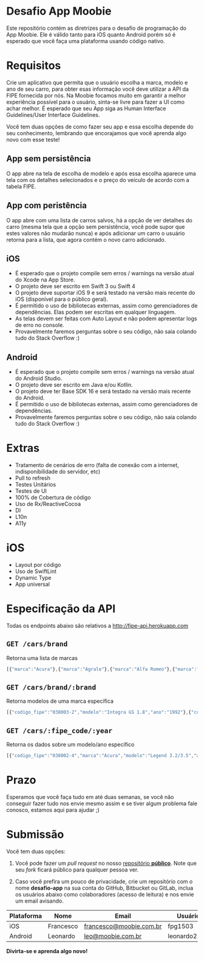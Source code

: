# Desafio App Moobie

Este repositório contém as diretrizes para o desafio de programação do App Moobie. Ele é válido tanto para iOS quanto Android porém só é esperado que você faça uma plataforma usando código nativo.

# Requisitos
Crie um aplicativo que permita que o usuário escolha a marca, modelo e ano de seu carro, para obter esas informação você deve utilizar a API da FIPE fornecida por nós. Na Moobie focamos muito em garantir a melhor experiência possível para o usuário, sinta-se livre para fazer a UI como achar melhor. É esperado que seu App siga as Human Interface Guidelines/User Interface Guidelines.

Você tem duas opções de como fazer seu app e essa escolha depende do seu conhecimento, lembrando que encorajamos que você aprenda algo novo com esse teste!

## App sem persistência
O app abre na tela de escolha de modelo e após essa escolha aparece uma tela com os detalhes selecionados e o preço do veículo de acordo com a tabela FIPE.

## App com peristência
O app abre com uma lista de carros salvos, há a opção de ver detalhes do carro (mesma tela que a opção sem persistência, você pode supor que estes valores não mudarão nunca) e após adicionar um carro o usuário retorna para a lista, que agora contém o novo carro adicionado.

## iOS
* É esperado que o projeto compile sem erros / warnings na versão atual do Xcode na App Store.
* O projeto deve ser escrito em Swift 3 ou Swift 4
* O projeto deve suportar iOS 9 e será testado na versão mais recente do iOS (disponível para o público geral).
* É permitido o uso de bibliotecas externas, assim como gerenciadores de dependências. Elas podem ser escritas em qualquer linguagem.
* As telas devem ser feitas com Auto Layout e não podem apresentar logs de erro no console.
* Provavelmente faremos perguntas sobre o seu código, não saia colando tudo do Stack Overflow :)

## Android
* É esperado que o projeto compile sem erros / warnings na versão atual do Android Studio.
* O projeto deve ser escrito em Java e/ou Kotlin.
* O projeto deve ter Base SDK 16 e será testado na versão mais recente do Android.
* É permitido o uso de bibliotecas externas, assim como gerenciadores de dependências.
* Provavelmente faremos perguntas sobre o seu código, não saia colando tudo do Stack Overflow :)

# Extras

* Tratamento de cenários de erro (falta de conexão com a internet, indisponibilidade do servidor, etc)
* Pull to refresh
* Testes Unitários
* Testes de UI
* 100% de Cobertura de código
* Uso de Rx/ReactiveCocoa
* DI
* L10n
* A11y

# iOS
* Layout por código
* Uso de SwiftLint
* Dynamic Type
* App universal

# Especificação da API
Todas os endpoints abaixo são relativos a http://fipe-api.herokuapp.com

## `GET /cars/brand`
Retorna uma lista de marcas
```javascript
[{"marca":"Acura"},{"marca":"Agrale"},{"marca":"Alfa Romeo"},{"marca":"AM Gen"},{"marca":"Asia Motors"},{"marca":"ASTON MARTIN"},{"marca":"Audi"}]
```

## `GET /cars/brand/:brand`
Retorna modelos de uma marca específica
```javascript
[{"codigo_fipe":"038003-2","modelo":"Integra GS 1.8","ano":"1992"},{"codigo_fipe":"038003-2","modelo":"Integra GS 1.8","ano":"1991"}]
```

## `GET /cars/:fipe_code/:year`
Retorna os dados sobre um modelo/ano específico
```javascript
[{"codigo_fipe":"038002-4","marca":"Acura","modelo":"Legend 3.2/3.5","ano":"1992","valor":16678}]
```

# Prazo
Esperamos que você faça tudo em até duas semanas, se você não conseguir fazer tudo nos envie mesmo assim e se tiver algum problema fale conosco, estamos aqui para ajudar ;)

# Submissão

Você tem duas opções:  

1) Você pode fazer um _pull request_ no nosso [repositório __público__](https://github.com/Moobie/desafio-app). Note que seu *fork* ficará público para qualquer pessoa ver.

2) Caso você prefira um pouco de privacidade, crie um repositório com o nome **desafio-app** na sua conta do GitHub, Bitbucket ou GitLab, inclua os usuários abaixo como colaboradores (acesso de leitura) e nos envie um email avisando.

| Plataforma | Nome | Email | Usuário |
| -- | -- | -- | -- |
| iOS | Francesco | francesco@moobie.com.br | fpg1503 |
| Android | Leonardo | leo@moobie.com.br | leonardo2204 |

**Divirta-se e aprenda algo novo!**

